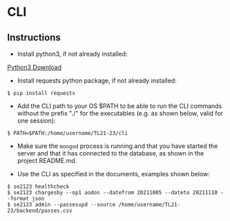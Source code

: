 # CLI

## Instructions
- Install python3, if not already installed:

[Python3 Download](https://www.python.org/downloads/)

- Install requests python package, if not already installed:
```
$ pip install requests
``` 

- Add the CLI path to your OS $PATH to be able to run the CLI commands without the prefix "./" for the executables (e.g. as shown below, valid for one session):
```
$ PATH=$PATH:/home/username/TL21-23/cli
```

- Make sure the ```mongod``` process is running and that you have started the server and that it has connected to the database, as shown in the project README.md.

- Use the CLI as specified in the documents, examples shown below:
```
$ se2123 healthcheck
$ se2123 chargesby --op1 aodos --datefrom 20211005 --dateto 20211110 --format json
$ se2123 admin --passesupd --source /home/username/TL21-23/backend/passes.csv
```

